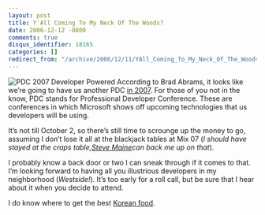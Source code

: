 ```yaml
---
layout: post
title: Y'All Coming To My Neck Of The Woods?
date: 2006-12-12 -0800
comments: true
disqus_identifier: 18165
categories: []
redirect_from: "/archive/2006/12/11/YAll_Coming_To_My_Neck_Of_The_Woods.aspx/"
---
```


![PDC 2007 Developer
Powered](https://haacked.com/images/haacked_com/WindowsLiveWriter/YAllComingToMyNeckOfTheWoods_1478D/image001_revised%5B1%5D%5B4%5D.gif)
According to Brad Abrams, it looks like we’re going to have us another
PDC [in 2007](http://msdn.microsoft.com/events/pdc/ "PDC 2007"). For
those of you not in the know, PDC stands for Professional Developer
Conference. These are conferences in which Microsoft shows off upcoming
technologies that us developers will be using.

It’s not till October 2, so there’s still time to scrounge up the money
to go, assuming I don’t lose it all at the blackjack tables at Mix 07
(*I should have stayed at the craps table,*[*Steve
Maine*](http://hyperthink.net/blog/ "Steve Main's Brain.Save()")*can
back me up on that*).

I probably know a back door or two I can sneak through if it comes to
that. I’m looking forward to having all you illustrious developers in my
neighborhood (*Westside!*). It’s too early for a roll call, but be sure
that I hear about it when you decide to attend.

I do know where to get the best [Korean
food](https://haacked.com/archive/2005/03/17/Good_Korean_Food_In_Los_Angeles.aspx "Best Korean Food In Los Angeles").

